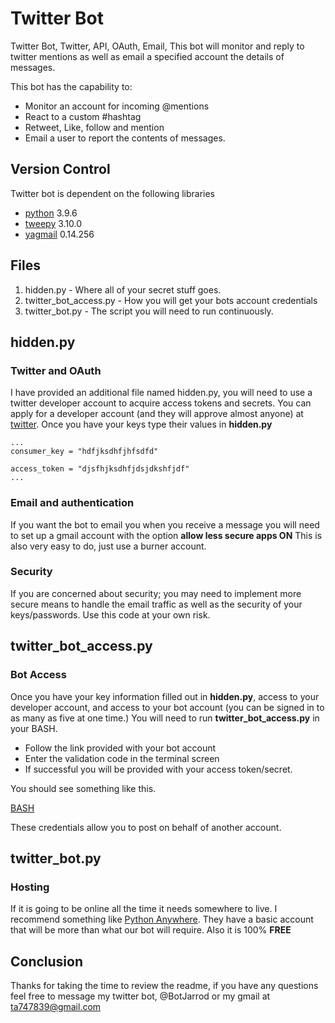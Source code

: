 # Twitter Bot

Twitter Bot, Twitter, API, OAuth, Email, 
This bot will monitor and reply to twitter mentions as well as email a specified account the details of messages.


This bot has the capability to:

- Monitor an account for incoming @mentions
- React to a custom #hashtag
- Retweet, Like, follow and mention
- Email a user to report the contents of messages.

## Version Control

Twitter bot is dependent on the following libraries

- [python](https://docs.python.org/3/) 3.9.6 
- [tweepy](https://docs.tweepy.org/en/stable/install.html) 3.10.0 
- [yagmail](https://yagmail.readthedocs.io/en/latest/setup.html) 0.14.256

## Files

1. hidden.py - Where all of your secret stuff goes.
2. twitter_bot_access.py - How you will get your bots account credentials
3. twitter_bot.py - The script you will need to run continuously.

## hidden.py

### Twitter and OAuth
I have provided an additional file named hidden.py, you will need to use a twitter developer account to acquire access tokens and secrets. You can apply for a developer account (and they will approve almost anyone) at [twitter](https://developer.twitter.com/en/apply-for-access). Once you have your keys type their values in **hidden.py**

    ...
    consumer_key = "hdfjksdhfjhfsdfd"
     
    access_token = "djsfhjksdhfjdsjdkshfjdf"
    ...

### Email and authentication
If you want the bot to email you when you receive a message you will need to set up a gmail account with the option **allow less secure apps ON** This is also very easy to do, just use a burner account.

### Security
If you are concerned about security; you may need to implement more secure means to handle the email traffic as well as the security of your keys/passwords. Use this code at your own risk.

## twitter_bot_access.py

### Bot Access
Once you have your key information filled out in **hidden.py**, access to your developer account, and access to your bot account (you can be signed in to as many as five at one time.) You will need to run **twitter_bot_access.py** in your BASH. 

- Follow the link provided with your bot account
- Enter the validation code in the terminal screen
- If successful you will be provided with your access token/secret.

You should see something like this.

[BASH](https://imgur.com/0KoqVnp)

These credentials allow you to post on behalf of another account.

## twitter_bot.py

### Hosting
If it is going to be online all the time it needs somewhere to live. I recommend something like [Python Anywhere](https://www.pythonanywhere.com/user/Xiji/). They have a basic account that will be more than what our bot will require. Also it is 100% **FREE**

## Conclusion
Thanks for taking the time to review the readme, if you have any questions feel free to message my twitter bot, @BotJarrod or my gmail at ta747839@gmail.com